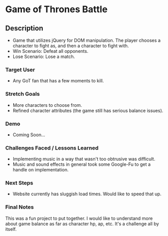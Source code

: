# Game of Thrones Battle

## Description

+ Game that utilizes jQuery for DOM manipulation. The player chooses a character to fight as, and then a character to fight with.
+ Win Scenario: Defeat all opponents.
+ Lose Scenario: Lose a match.

### Target User

+ Any GoT fan that has a few moments to kill.

### Stretch Goals

+ More characters to choose from.
+ Refined character attributes (the game still has serious balance issues).

### Demo

+ Coming Soon...

### Challenges Faced / Lessons Learned

+ Implementing music in a way that wasn't too obtrusive was difficult.
+ Music and sound effects in general took some Google-Fu to get a handle on implementation.

### Next Steps

+ Website currently has sluggish load times. Would like to speed that up.

### Final Notes

This was a fun project to put together. I would like to understand more about game balance as far as character hp, ap, etc. It's a challenge all by itself.
